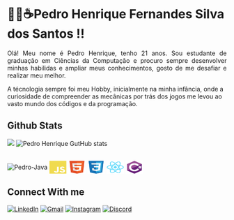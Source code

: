 
<h1>
  <span>
     👨‍💻☕Pedro Henrique Fernandes Silva dos Santos !!
  </span>
</h1>


<p align="justify"> Olá! Meu nome é Pedro Henrique, tenho 21 anos. Sou estudante de graduação em Ciências da Computação e procuro sempre desenvolver minhas habilidas
 e ampliar meus conhecimentos, gosto de me desafiar e realizar meu melhor.

A técnologia sempre foi meu Hobby, inicialmente na minha infância, onde a curiosidade de compreender as mecânicas por trás dos jogos me levou ao vasto mundo dos códigos e da programação.</p>






## Github Stats
![](https://github-readme-stats.vercel.app/api/top-langs/?username=PedroHFSS&theme=cobalt&hide_title=true&hide=stars) ![Pedro Henrique GutHub stats](https://github-readme-stats.vercel.app/api?username=PedroHFSS&theme=cobalt&hide_title=true&hide=stars) 




<div style="display: inline_block"><br>
  <img align="center" alt="Pedro-Java" height="30" width="40" src="https://cdn.jsdelivr.net/gh/devicons/devicon@latest/icons/java/java-original.svg">
  <img align="center" alt="Pedro-Js" height="30" width="40" src="https://raw.githubusercontent.com/devicons/devicon/master/icons/javascript/javascript-plain.svg">
  <img align="center" alt="Pedro-HTML" height="30" width="40" src="https://raw.githubusercontent.com/devicons/devicon/master/icons/html5/html5-original.svg">
  <img align="center" alt="Pedro-CSS" height="30" width="40" src="https://raw.githubusercontent.com/devicons/devicon/master/icons/css3/css3-original.svg">
  <img align="center" alt="Pedro-React" height="30" width="40" src="https://raw.githubusercontent.com/devicons/devicon/master/icons/react/react-original.svg">
  <img align="center" alt="-Csharp" height="30" width="40" src="https://raw.githubusercontent.com/devicons/devicon/master/icons/csharp/csharp-original.svg">
</div>


## Connect With me
[![LinkedIn](https://img.shields.io/badge/LinkedIn-0077B5?style=for-the-badge&logo=linkedin&logoColor=white)](https://www.linkedin.com/in/pedro-henrique-fernandes-b756a5205/)
[![Gmail](https://img.shields.io/badge/Gmail-D14836?style=for-the-badge&logo=gmail&logoColor=white)](https://mail.google.com/mail/u/0/?tab=rm&ogbl#inbox)
[![Instagram](https://img.shields.io/badge/-Instagram-%23E4405F?style=for-the-badge&logo=instagram&logoColor=white)](https://www.instagram.com/pedriiin_santos/)
[![Discord](https://img.shields.io/badge/Discord-7289DA?style=for-the-badge&logo=discord&logoColor=white)](https://discord.com/)


